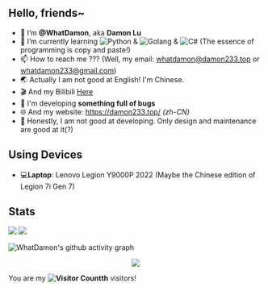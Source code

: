 ## Hello, friends~
- 👋 I’m **@WhatDamon**, aka **Damon Lu**
- 🌱 I’m currently learning ![Python](https://img.shields.io/badge/Python-placeholder?style=flat-square&logo=python&logoColor=white&labelColor=yellow&color=blue) & ![Golang](https://img.shields.io/badge/Golang-placeholder?style=flat-square&logo=go&logoColor=white&labelColor=38acd7&color=38acd7) & ![C#](https://img.shields.io/badge/C%23-placeholder?style=flat-square&logo=.net&logoColor=white&labelColor=5b20d3&color=5b20d3) (The essence of programming is copy and paste!)
- 📫 How to reach me ??? (Well, my email: whatdamon@damon233.top or whatdamon233@gmail.com)
- 🌏 Actually I am not good at English! I'm Chinese.
- 🎬 And my Bilibili [Here](https://space.bilibili.com/351191993)
- 🔧 I'm developing __something full of bugs__
- 🌐 And my website: https://damon233.top/ <i>(zh-CN)</i>
- 📐 Honestly, I am not good at developing. Only design and maintenance are good at it(?)

## Using Devices
- 💻**Laptop**: Lenovo Legion Y9000P 2022 (Maybe the Chinese edition of Legion 7i Gen 7)
 
## Stats

<picture>
  <source media="(prefers-color-scheme: dark)" srcset="https://github-readme-stats.vercel.app/api?username=WhatDamon&show_icons=true&theme=dark">
  <source media="(prefers-color-scheme: light)" srcset="https://github-readme-stats.vercel.app/api?username=WhatDamon&show_icons=true">
  <img src="https://github-readme-stats.vercel.app/api?username=WhatDamon&show_icons=true">
</picture>
<picture>
  <source media="(prefers-color-scheme: dark)" srcset="https://github-readme-stats.vercel.app/api/top-langs/?username=WhatDamon&theme=dark">
  <source media="(prefers-color-scheme: light)" srcset="https://github-readme-stats.vercel.app/api/top-langs/?username=WhatDamon">
  <img src="https://github-readme-stats.vercel.app/api/top-langs/?username=WhatDamon">
</picture>
<br />

![WhatDamon's github activity graph](https://github-readme-activity-graph.vercel.app/graph?username=WhatDamon&theme=github-compact)

<div align="center"><img src="https://cdn.jsdelivr.net/gh/WhatDamon/WhatDamon/assets/github-contribution-grid-snake.svg" /></div>

You are my **![Visitor Count](https://profile-counter.glitch.me/WhatDamon/count.svg)th** visitors!
  
<!---
WhatDamon/WhatDamon is a ✨ special ✨ repository because its `README.md` (this file) appears on your GitHub profile.
You can click the Preview link to take a look at your changes.
--->
